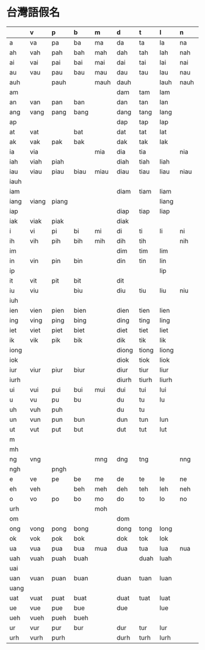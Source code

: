 # 台灣語假名

| | v | p | b | m | d | t | l | n | z | c | s | j | q | k | g/ng | h |
| :--- | :--- | :--- | :--- | :--- | :--- | :--- | :--- | :--- | :--- | :--- | :--- | :--- | :--- | :--- | :--- | :--- |
| a | va | pa | ba | ma | da | ta | la | na | za | ca | sa | | qa | ka | ga | ha |
| ah | vah | pah | bah | mah | dah | tah | lah | nah | zah | cah | sah | | qah | kah | | ha |
| ai | vai | pai | bai | mai | dai | tai | lai | nai | zai | cai | sai | | qai | kai | gai | aih |
| au | vau | pau | bau | mau | dau | tau | lau | nau | zau | cau | sau | | qau | kau | gau | hau |
| auh | | pauh | | mauh | dauh | | lauh | nauh | | cauh | | | qauh | | | |
| am | | | | | dam | tam | lam | | zam | cam | sam | | qam | kam | gam | ham |
| an | van | pan | ban | | dan | tan | lan | | zan | can | san | | qan | kan | gan | han |
| ang | vang | pang | bang | | dang | tang | lang | | zang | cang | sang | | qang | kang | gang | hang |
| ap | | | | | dap | tap | lap | | zap | cap | sap | | qap | kap | | hap |
| at | vat | | bat | | dat | tat | lat | | zat | cat | sat | | qat | kat | | hat |
| ak | vak | pak | bak | | dak | tak | lak | | zak | cak | sak | | qak | kak | gak | hak |
| ia | via | | | mia | dia | tia | | nia | zia | cia | sia | jia | qia | kia | gia | hia |
| iah | viah | piah | | | diah | tiah | liah | | ziah | ciah | siah | | qiah | kiah | giah | hiah |
| iau | viau | piau | biau | miau | diau | tiau | liau | niau | ziau | ciau | siau | jiau | qiau | kiau | giau | hiau |
| iauh | | | | | | | | | | | | | | qiauh | giauh | hiauh |
| iam | | | | | diam | tiam | liam | | ziam | ciam | sam | jiam | qiam | kiam | giam | hiam |
| iang | viang | piang | | | | | liang | | ziang | ciang | sang | jiang | | qiang | giang | hiang |
| iap | | | | | diap | tiap | liap | | ziap | ciap | siap | jiap | qiap | kiap | giap | hiap |
| iak | viak | piak | | | diak | | | | | ciak | siak | | | kiak | | |
| i | vi | pi | bi | mi | di | ti | li | ni | zi | ci | si | ji | qi | ki | gi | hi |
| ih | vih | pih | bih | mih | dih | tih | | nih | zih | cih | sih | | | kih | | |
| im | | | | | dim | tim | lim | | zim | cim | sim | jim | qim | kim | gim | him |
| in | vin | pin | bin | | din | tin | lin | | zin | cin | sin | jin | qin | kin | gin | hin |
| ip | | | | | | | lip | | zip | cip | sip | jip | qip | kip | | hip |
| it | vit | pit | bit | | dit | | | | zit | cit | sit | jit | qit | kit | | hit |
| iu | viu | | biu | | diu | tiu | liu | niu | ziu | ciu | siu | jiu | qiu | kiu | giu | hiu |
| iuh | | | | | | | | | | | | | | | | hiuh |
| ien | vien | pien | bien | | dien | tien | lien | | zien | cien | sien | jien | qien | kien | gien | hien |
| ing | ving | ping | bing | | ding | ting | ling | | zing | cing | sing | | qing | king | ging | hing |
| iet | viet | piet | biet | | diet | tiet | liet | | ziet | ciet | siet | jiet | qiet | kiet | giet | hiet |
| ik | vik | pik | bik | | dik | tik | lik | | zik | cik | sik | | qik | | gik | hik |
| iong | | | | | diong | tiong | liong | | ziong | ciong | siong | jiong | qi**o**ng | ki**o**ng | gi**o**ng | hi**o**ng |
| iok | | | | | diok | tiok | liok | | ziok | ciok | siok | jiok | qiok | kiok | giok | hiok |
| iur | viur | piur | biur | | diur | tiur | liur | | ziur | ciur | siur | jiur | qiur | kiur | giur | hiur |
| iurh | | | | | diurh | tiurh | liurh | | ziurh | ciurh | siurh | | qiurh | kiurh | giurh | |
| ui | vui | pui | bui | mui | dui | tui | lui | | zui | cui | sui | | qui | kui | gui | hui |
| u | vu | pu | bu | | du | tu | lu | | zu | cu | su | ju | qu | ku | gu | hu |
| uh | vuh | puh | | | du | tu | | | zu | cu | | | | ku | | |
| un | vun | pun | bun | | dun | tun | lun | | zun | cun | sun | jun | qun | kun | gun | hun |
| ut | vut | put | but | | dut | tut | lut | | zut | cut | sut | | qut | kut | | hut |
| m | | | | | | | | | | | | | | | | hm |
| mh | | | | | | | | | | | | | | | | hmh |
| ng | vng | | | mng | dng | tng | | nng | zng | cng | sng | | qng | kng | | hng |
| ngh | | pngh | | | | | | | | cngh | sngh | | | | | hngh |
| e | ve | pe | be | me | de | te | le | ne | ze | ce | se | | qe | ke | ge | he |
| eh | veh | | beh | meh | deh | teh | leh | neh | zeh | ceh | seh | | qeh | keh | geh | heh |
| o | vo | po | bo | mo | do | to | lo | no | zo | co | so | | qo | ko | go | ho |
| urh | | | | moh | | | | | | | | | | | | |
| om | | | | | dom | | | | | | som | | | | | |
| ong | vong | pong | bong | | dong | tong | long | | zong | cong | song | | qong | kong | gong | hong |
| ok | vok | pok | bok | | dok | tok | lok | | zok | cok | sok | | qok | kok | gok | hok |
| ua | vua | pua | bua | mua | dua | tua | lua | nua | zua | cua | sua | | qua | kua | gua | hua |
| uah | vuah | puah | buah | | | duah | luah | | zuah | cuah | suah | juah | quah | kuah | | huah |
| uai | | | | | | | | | zuai | | suai | | quai | kuai | | huai |
| uan | vuan | puan | buan | | duan | tuan | luan | | zuan | cuan | suan | | quan | kuan | guan | huan |
| uang | | | | | | | | | | cuang | | | | | | |
| uat | vuat | puat | buat | | duat | tuat | luat | | zuat | | suat | | quat | kuat | guat | huat |
| ue | vue | pue | bue | | due | | lue | | zue | cue | sue | jue | que | kue | gue | hue |
| ueh | vueh | pueh | bueh | | | | | | | | sueh | | queh | kueh | gueh | hueh |
| ur | vur | pur | bur | | dur | tur | lur | | zur | cur | sur | | qur | kur | gur | hur |
| urh | vurh | purh | | | durh | turh | lurh | | zurh | curh | surh | | qurh | | | hurh |
